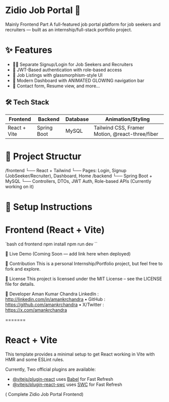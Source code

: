 # Zidio Job Portal 🚀
Mainly Frontend Part
A full-featured job portal platform for job seekers and recruiters — built as an internship/full-stack portfolio project.

# ✨ Features

- 👨‍💻 Separate Signup/Login for Job Seekers and Recruiters
- 🔐 JWT-Based authentication with role-based access
- 💼 Job Listings with glassmorphism-style UI
- 🌟 Modern Dashboard with ANIMATED GLOWING navigation bar
- 📧 Contact form, Resume view, and more...

## 🛠️ Tech Stack

| Frontend     | Backend        | Database | Animation/Styling        |
|--------------|----------------|----------|--------------------------|
| React + Vite | Spring Boot    | MySQL    | Tailwind CSS, Framer Motion, @react-three/fiber |

# 📂 Project Structur

/frontend
└── React + Tailwind
└── Pages: Login, Signup (JobSeeker/Recruiter), Dashboard, Home
/backend
└── Spring Boot + MySQL
└── Controllers, DTOs, JWT Auth, Role-based APIs
(Currently working on it)


# 🔧 Setup Instructions

# Frontend (React + Vite)

`bash
cd frontend
npm install
npm run dev
``



🚀 Live Demo
(Coming Soon — add link here when deployed)

🤝 Contribution
This is a personal Internship/Portfolio project, but feel free to fork and explore.

📜 License
This project is licensed under the MIT License – see the LICENSE file for details.

👤 Developer
Aman Kumar Chandra
LinkedIn : http://linkedin.com/in/amankrchandra
• GitHub : https://github.com/amankrchandra
• X/Twitter : https://x.com/amankrchandra

=======
# React + Vite

This template provides a minimal setup to get React working in Vite with HMR and some ESLint rules.

Currently, Two official plugins are available:

- [@vitejs/plugin-react](https://github.com/vitejs/vite-plugin-react/blob/main/packages/plugin-react) uses [Babel](https://babeljs.io/) for Fast Refresh
- [@vitejs/plugin-react-swc](https://github.com/vitejs/vite-plugin-react/blob/main/packages/plugin-react-swc) uses [SWC](https://swc.rs/) for Fast Refresh



 ( Complete Zidio Job Portal Frontend)

